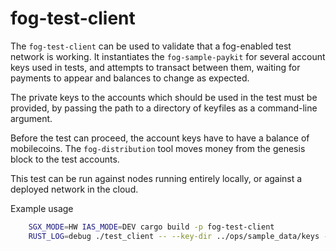 # fog-test-client

The `fog-test-client` can be used to validate that a fog-enabled test network
is working. It instantiates the `fog-sample-paykit` for several account keys
used in tests, and attempts to transact between them, waiting for payments to
appear and balances to change as expected.

The private keys to the accounts which should be used in the test must be provided,
by passing the path to a directory of keyfiles as a command-line argument.

Before the test can proceed, the account keys have to have a balance of mobilecoins.
The `fog-distribution` tool moves money from the genesis block to the test accounts.

This test can be run against nodes running entirely locally, or against a deployed
network in the cloud.

Example usage

``` bash
    SGX_MODE=HW IAS_MODE=DEV cargo build -p fog-test-client
    RUST_LOG=debug ./test_client -- --key-dir ../ops/sample_data/keys --consensus mc://node1.alpha.mobilecoin.com/ --num-clients 2 --num-transactions 1 --consensus-wait 300 --transfer-amount 20 --fog-view-override fog-view.alpha.mobilecoin.com --fog-ledger fog-ledger.alpha.mobilecoin.com
```
